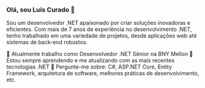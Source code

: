 ### Olá, sou Luis Curado 👋

Sou um desenvolvedor .NET apaixonado por criar soluções inovadoras e eficientes. Com mais de 7 anos de experiência no desenvolvimento .NET, tenho trabalhado em uma variedade de projetos, desde aplicações web até sistemas de back-end robustos.

💼 Atualmente trabalho como Desenvolvedor .NET Sênior na BNY Mellon
🌱 Estou sempre aprendendo e me atualizando com as mais recentes tecnologias .NET
💬 Pergunte-me sobre: C#, ASP.NET Core, Entity Framework, arquitetura de software, melhores práticas de desenvolvimento, etc.
